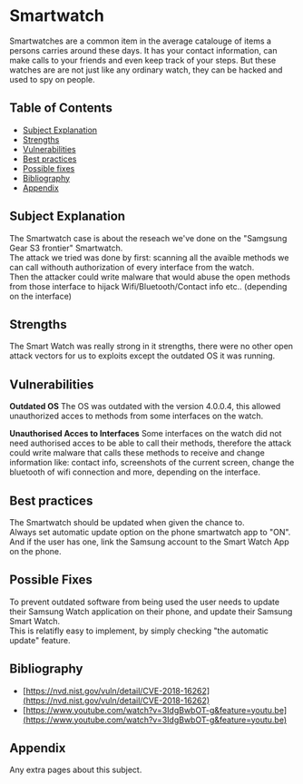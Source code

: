 # Smartwatch
Smartwatches are a common item in the average catalouge of items a persons carries around these days. It has your contact information, can make calls to your friends and even keep track of your steps.
But these watches are are not just like any ordinary watch, they can be hacked and used to spy on people.

## Table of Contents
- [Subject Explanation](#subject-explanation)
- [Strengths](#bibliography)
- [Vulnerabilities](#vulnerabilities)
- [Best practices](#best-practices)
- [Possible fixes](#possible-fixes)
- [Bibliography](#bibliography)
- [Appendix](#appendix)

## Subject Explanation
The Smartwatch case is about the reseach we've done on the "Samgsung Gear S3 frontier" Smartwatch.<br />
The attack we tried was done by first: scanning all the avaible methods we can call withouth authorization of every interface from the watch.<br />
Then the attacker could write malware that would abuse the open methods from those interface to hijack Wifi/Bluetooth/Contact info etc.. (depending on the interface)

## Strengths
The Smart Watch was really strong in it strengths, there were no other open attack vectors for us to exploits except the outdated OS it was running.

## Vulnerabilities
**Outdated OS**
The OS was outdated with the version 4.0.0.4, this allowed unauthorized acces to methods from some interfaces on the watch. <br />

**Unauthorised Acces to Interfaces**
Some interfaces on the watch did not need authorised acces to be able to call their methods, therefore the attack could write malware that calls these methods to receive and change information like: contact info, screenshots of the current screen, change the bluetooth of wifi connection and more, depending on the interface.

## Best practices
The Smartwatch should be updated when given the chance to.<br />
Always set automatic update option on the phone smartwatch app to "ON".<br />
And if the user has one, link the Samsung account to the Smart Watch App on the phone.

## Possible Fixes
To prevent outdated software from being used the user needs to update their Samsung Watch application on their phone, and update their Samsung Smart Watch.<br />
This is relatifly easy to implement, by simply checking "the automatic update" feature.<br />

## Bibliography
- [https://nvd.nist.gov/vuln/detail/CVE-2018-16262](https://nvd.nist.gov/vuln/detail/CVE-2018-16262)
- [https://www.youtube.com/watch?v=3IdgBwbOT-g&feature=youtu.be](https://www.youtube.com/watch?v=3IdgBwbOT-g&feature=youtu.be)

## Appendix 
Any extra pages about this subject.
